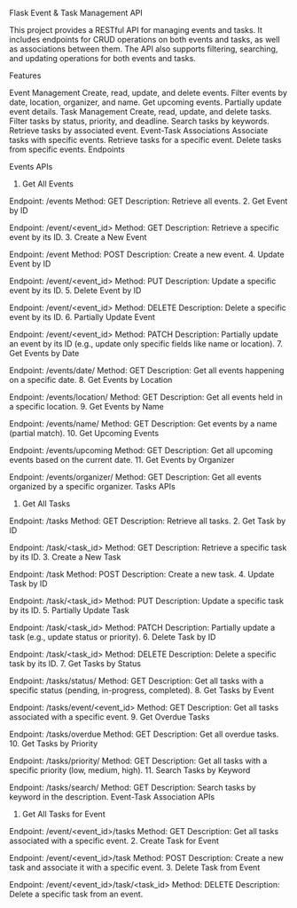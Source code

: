 Flask Event & Task Management API

This project provides a RESTful API for managing events and tasks. It includes endpoints for CRUD operations on both events and tasks, as well as associations between them. The API also supports filtering, searching, and updating operations for both events and tasks.

Features

Event Management
Create, read, update, and delete events.
Filter events by date, location, organizer, and name.
Get upcoming events.
Partially update event details.
Task Management
Create, read, update, and delete tasks.
Filter tasks by status, priority, and deadline.
Search tasks by keywords.
Retrieve tasks by associated event.
Event-Task Associations
Associate tasks with specific events.
Retrieve tasks for a specific event.
Delete tasks from specific events.
Endpoints

Events APIs
1. Get All Events

Endpoint: /events
Method: GET
Description: Retrieve all events.
2. Get Event by ID

Endpoint: /event/<event_id>
Method: GET
Description: Retrieve a specific event by its ID.
3. Create a New Event

Endpoint: /event
Method: POST
Description: Create a new event.
4. Update Event by ID

Endpoint: /event/<event_id>
Method: PUT
Description: Update a specific event by its ID.
5. Delete Event by ID

Endpoint: /event/<event_id>
Method: DELETE
Description: Delete a specific event by its ID.
6. Partially Update Event

Endpoint: /event/<event_id>
Method: PATCH
Description: Partially update an event by its ID (e.g., update only specific fields like name or location).
7. Get Events by Date

Endpoint: /events/date/<date>
Method: GET
Description: Get all events happening on a specific date.
8. Get Events by Location

Endpoint: /events/location/<location>
Method: GET
Description: Get all events held in a specific location.
9. Get Events by Name

Endpoint: /events/name/<name>
Method: GET
Description: Get events by a name (partial match).
10. Get Upcoming Events

Endpoint: /events/upcoming
Method: GET
Description: Get all upcoming events based on the current date.
11. Get Events by Organizer

Endpoint: /events/organizer/<organizer>
Method: GET
Description: Get all events organized by a specific organizer.
Tasks APIs
1. Get All Tasks

Endpoint: /tasks
Method: GET
Description: Retrieve all tasks.
2. Get Task by ID

Endpoint: /task/<task_id>
Method: GET
Description: Retrieve a specific task by its ID.
3. Create a New Task

Endpoint: /task
Method: POST
Description: Create a new task.
4. Update Task by ID

Endpoint: /task/<task_id>
Method: PUT
Description: Update a specific task by its ID.
5. Partially Update Task

Endpoint: /task/<task_id>
Method: PATCH
Description: Partially update a task (e.g., update status or priority).
6. Delete Task by ID

Endpoint: /task/<task_id>
Method: DELETE
Description: Delete a specific task by its ID.
7. Get Tasks by Status

Endpoint: /tasks/status/<status>
Method: GET
Description: Get all tasks with a specific status (pending, in-progress, completed).
8. Get Tasks by Event

Endpoint: /tasks/event/<event_id>
Method: GET
Description: Get all tasks associated with a specific event.
9. Get Overdue Tasks

Endpoint: /tasks/overdue
Method: GET
Description: Get all overdue tasks.
10. Get Tasks by Priority

Endpoint: /tasks/priority/<priority>
Method: GET
Description: Get all tasks with a specific priority (low, medium, high).
11. Search Tasks by Keyword

Endpoint: /tasks/search/<keyword>
Method: GET
Description: Search tasks by keyword in the description.
Event-Task Association APIs
1. Get All Tasks for Event

Endpoint: /event/<event_id>/tasks
Method: GET
Description: Get all tasks associated with a specific event.
2. Create Task for Event

Endpoint: /event/<event_id>/task
Method: POST
Description: Create a new task and associate it with a specific event.
3. Delete Task from Event

Endpoint: /event/<event_id>/task/<task_id>
Method: DELETE
Description: Delete a specific task from an event.
